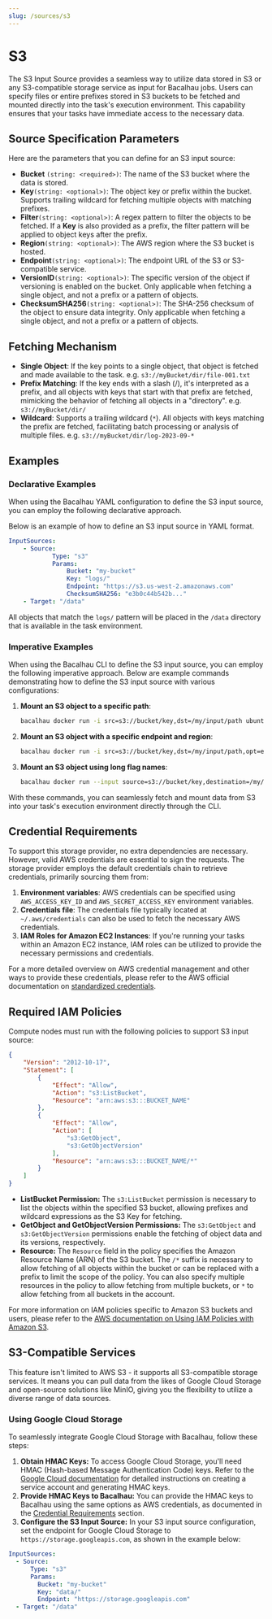 ```yaml
---
slug: /sources/s3
---
```

# S3

The S3 Input Source provides a seamless way to utilize data stored in S3 or any S3-compatible storage service as input for Bacalhau jobs. Users can specify files or entire prefixes stored in S3 buckets to be fetched and mounted directly into the task's execution environment. This capability ensures that your tasks have immediate access to the necessary data.

## Source Specification Parameters

Here are the parameters that you can define for an S3 input source:

* **Bucket** `(string: <required>)`: The name of the S3 bucket where the data is stored.
* **Key**`(string: <optional>)`: The object key or prefix within the bucket. Supports trailing wildcard for fetching multiple objects with matching prefixes.
* **Filter**`(string: <optional>)`: A regex pattern to filter the objects to be fetched. If a **Key** is also provided as a prefix, the filter pattern will be applied to object keys after the prefix.
* **Region**`(string: <optional>)`: The AWS region where the S3 bucket is hosted.
* **Endpoint**`(string: <optional>)`: The endpoint URL of the S3 or S3-compatible service.
* **VersionID**`(string: <optional>)`: The specific version of the object if versioning is enabled on the bucket. Only applicable when fetching a single object, and not a prefix or a pattern of objects.
* **ChecksumSHA256**`(string: <optional>)`: The SHA-256 checksum of the object to ensure data integrity. Only applicable when fetching a single object, and not a prefix or a pattern of objects.

## Fetching Mechanism

* **Single Object**: If the key points to a single object, that object is fetched and made available to the task. e.g. `s3://myBucket/dir/file-001.txt`
* **Prefix Matching**: If the key ends with a slash (/), it's interpreted as a prefix, and all objects with keys that start with that prefix are fetched, mimicking the behavior of fetching all objects in a "directory". e.g. `s3://myBucket/dir/`
* **Wildcard**: Supports a trailing wildcard (`*`). All objects with keys matching the prefix are fetched, facilitating batch processing or analysis of multiple files. e.g. `s3://myBucket/dir/log-2023-09-*`

## Examples

### Declarative Examples

When using the Bacalhau YAML configuration to define the S3 input source, you can employ the following declarative approach.

Below is an example of how to define an S3 input source in YAML format.

```yaml
InputSources:
    - Source:
            Type: "s3"
            Params:
                Bucket: "my-bucket"
                Key: "logs/"
                Endpoint: "https://s3.us-west-2.amazonaws.com"
                ChecksumSHA256: "e3b0c44b542b..."
    - Target: "/data"
```

All objects that match the `logs/` pattern will be placed in the `/data` directory that is available in the task environment.

### Imperative Examples

When using the Bacalhau CLI to define the S3 input source, you can employ the following imperative approach. Below are example commands demonstrating how to define the S3 input source with various configurations:

1.  **Mount an S3 object to a specific path**:

    ```bash
    bacalhau docker run -i src=s3://bucket/key,dst=/my/input/path ubuntu ...
    ```
2.  **Mount an S3 object with a specific endpoint and region**:

    ```bash
    bacalhau docker run -i src=s3://bucket/key,dst=/my/input/path,opt=endpoint=http://s3.example.com,opt=region=us-east-1 ubuntu ...
    ```
3.  **Mount an S3 object using long flag names**:

    ```bash
    bacalhau docker run --input source=s3://bucket/key,destination=/my/input/path ubuntu ...
    ```

With these commands, you can seamlessly fetch and mount data from S3 into your task's execution environment directly through the CLI.

## Credential Requirements

To support this storage provider, no extra dependencies are necessary. However, valid AWS credentials are essential to sign the requests. The storage provider employs the default credentials chain to retrieve credentials, primarily sourcing them from:

1. **Environment variables**: AWS credentials can be specified using `AWS_ACCESS_KEY_ID` and `AWS_SECRET_ACCESS_KEY` environment variables.
2. **Credentials file**: The credentials file typically located at `~/.aws/credentials` can also be used to fetch the necessary AWS credentials.
3. **IAM Roles for Amazon EC2 Instances**: If you're running your tasks within an Amazon EC2 instance, IAM roles can be utilized to provide the necessary permissions and credentials.

For a more detailed overview on AWS credential management and other ways to provide these credentials, please refer to the AWS official documentation on [standardized credentials](https://docs.aws.amazon.com/sdkref/latest/guide/standardized-credentials.html).

## Required IAM Policies

Compute nodes must run with the following policies to support S3 input source:

```json
{
    "Version": "2012-10-17",
    "Statement": [
        {
            "Effect": "Allow",
            "Action": "s3:ListBucket",
            "Resource": "arn:aws:s3:::BUCKET_NAME"
        },
        {
            "Effect": "Allow",
            "Action": [
                "s3:GetObject",
                "s3:GetObjectVersion"
            ],
            "Resource": "arn:aws:s3:::BUCKET_NAME/*"
        }
    ]
}
```

* **ListBucket Permission:** The `s3:ListBucket` permission is necessary to list the objects within the specified S3 bucket, allowing prefixes and wildcard expressions as the S3 Key for fetching.
* **GetObject and GetObjectVersion Permissions:** The `s3:GetObject` and `s3:GetObjectVersion` permissions enable the fetching of object data and its versions, respectively.
* **Resource:** The `Resource` field in the policy specifies the Amazon Resource Name (ARN) of the S3 bucket. The `/*` suffix is necessary to allow fetching of all objects within the bucket or can be replaced with a prefix to limit the scope of the policy. You can also specify multiple resources in the policy to allow fetching from multiple buckets, or `*` to allow fetching from all buckets in the account.

For more information on IAM policies specific to Amazon S3 buckets and users, please refer to the [AWS documentation on Using IAM Policies with Amazon S3](https://docs.aws.amazon.com/AmazonS3/latest/userguide/using-iam-policies.html).

## S3-Compatible Services

This feature isn't limited to AWS S3 - it supports all S3-compatible storage services. It means you can pull data from the likes of Google Cloud Storage and open-source solutions like MinIO, giving you the flexibility to utilize a diverse range of data sources.

### Using Google Cloud Storage

To seamlessly integrate Google Cloud Storage with Bacalhau, follow these steps:

1. **Obtain HMAC Keys:** To access Google Cloud Storage, you'll need HMAC (Hash-based Message Authentication Code) keys. Refer to the [Google Cloud documentation](https://cloud.google.com/storage/docs/authentication/hmackeys) for detailed instructions on creating a service account and generating HMAC keys.
2. **Provide HMAC Keys to Bacalhau:** You can provide the HMAC keys to Bacalhau using the same options as AWS credentials, as documented in the [Credential Requirements](s3.md#credential-requirements) section.
3. **Configure the S3 Input Source:** In your S3 input source configuration, set the endpoint for Google Cloud Storage to `https://storage.googleapis.com`, as shown in the example below:

```yaml
InputSources:
  - Source:
      Type: "s3"
      Params:
        Bucket: "my-bucket"
        Key: "data/"
        Endpoint: "https://storage.googleapis.com"
  - Target: "/data"
```
